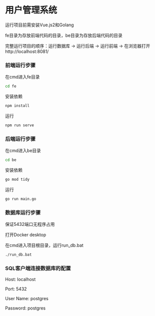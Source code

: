 # 用户管理系统

运行项目前需安装Vue.js2和Golang

fe目录为存放前端代码的目录，be目录为存放后端代码的目录

完整运行项目的顺序：运行数据库 -> 运行后端 -> 运行前端 -> 在浏览器打开http://localhost:8081/

### 前端运行步骤

在cmd进入fe目录

```sh
cd fe
```

安装依赖

```sh
npm install
```

运行

```sh
npm run serve
```



### 后端运行步骤

在cmd进入be目录

```sh
cd be
```

安装依赖

```sh
go mod tidy
```

运行

```sh
go run main.go
```



### 数据库运行步骤

保证5432端口无程序占用

打开Docker desktop

在cmd进入项目根目录，运行run_db.bat

```sh
./run_db.bat
```



### SQL客户端连接数据库的配置

Host: localhost

Port: 5432

User Name: postgres

Password: postgres

